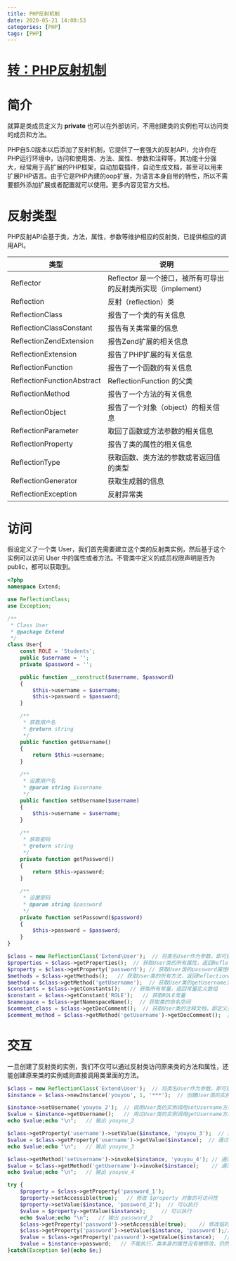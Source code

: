 ```yaml
---
title: PHP反射机制
date: 2020-05-21 14:00:53
categories: [PHP]
tags: [PHP]
---
```


# [转：PHP反射机制](https://www.cnblogs.com/daxiaohaha/p/11542374.html)

# 简介

就算是类成员定义为 **private** 也可以在外部访问，不用创建类的实例也可以访问类的成员和方法。

PHP自5.0版本以后添加了反射机制，它提供了一套强大的反射API，允许你在PHP运行环境中，访问和使用类、方法、属性、参数和注释等，其功能十分强大，经常用于高扩展的PHP框架，自动加载插件，自动生成文档，甚至可以用来扩展PHP语言。由于它是PHP內建的oop扩展，为语言本身自带的特性，所以不需要额外添加扩展或者配置就可以使用。更多内容见官方文档。

# 反射类型

PHP反射API会基于类，方法，属性，参数等维护相应的反射类，已提供相应的调用API。

| 类型                       | 说明                                                         |
| -------------------------- | ------------------------------------------------------------ |
| Reflector                  | Reflector 是一个接口，被所有可导出的反射类所实现（implement） |
| Reflection                 | 反射（reflection）类                                         |
| ReflectionClass            | 报告了一个类的有关信息                                       |
| ReflectionClassConstant    | 报告有关类常量的信息                                         |
| ReflectionZendExtension    | 报告Zend扩展的相关信息                                       |
| ReflectionExtension        | 报告了PHP扩展的有关信息                                      |
| ReflectionFunction         | 报告了一个函数的有关信息                                     |
| ReflectionFunctionAbstract | ReflectionFunction 的父类                                    |
| ReflectionMethod           | 报告了一个方法的有关信息                                     |
| ReflectionObject           | 报告了一个对象（object）的相关信息                           |
| ReflectionParameter        | 取回了函数或方法参数的相关信息                               |
| ReflectionProperty         | 报告了类的属性的相关信息                                     |
| ReflectionType             | 获取函数、类方法的参数或者返回值的类型                       |
| ReflectionGenerator        | 获取生成器的信息                                             |
| ReflectionException        | 反射异常类                                                   |

# 访问

假设定义了一个类 User，我们首先需要建立这个类的反射类实例，然后基于这个实例可以访问 User 中的属性或者方法。不管类中定义的成员权限声明是否为 public，都可以获取到。

```php
<?php 
namespace Extend;

use ReflectionClass;
use Exception;

/**
 * Class User
 * @package Extend
 */
class User{
    const ROLE = 'Students';
    public $username = '';
    private $password = '';

    public function __construct($username, $password)
    {
        $this->username = $username;
        $this->password = $password;
    }

    /**
     * 获取用户名
     * @return string
     */
    public function getUsername()
    {
        return $this->username;
    }

    /**
     * 设置用户名
     * @param string $username
     */
    public function setUsername($username)
    {
        $this->username = $username;
    }

    /**
     * 获取密码
     * @return string
     */
    private function getPassword()
    {
        return $this->password;
    }

    /**
     * 设置密码
     * @param string $password
     */
    private function setPassowrd($password)
    {
        $this->password = $password;
    }
}

$class = new ReflectionClass('Extend\User');  // 将类名User作为参数，即可建立User类的反射类
$properties = $class->getProperties();  // 获取User类的所有属性，返回ReflectionProperty的数组
$property = $class->getProperty('password'); // 获取User类的password属性ReflectionProperty
$methods = $class->getMethods();   // 获取User类的所有方法，返回ReflectionMethod数组
$method = $class->getMethod('getUsername');  // 获取User类的getUsername方法的ReflectionMethod
$constants = $class->getConstants();   // 获取所有常量，返回常量定义数组
$constant = $class->getConstant('ROLE');   // 获取ROLE常量
$namespace = $class->getNamespaceName();  // 获取类的命名空间
$comment_class = $class->getDocComment();  // 获取User类的注释文档，即定义在类之前的注释
$comment_method = $class->getMethod('getUsername')->getDocComment();  // 获取User类中getUsername方法的注释文档
```

# 交互

一旦创建了反射类的实例，我们不仅可以通过反射类访问原来类的方法和属性，还能创建原来类的实例或则直接调用类里面的方法。

```php
$class = new ReflectionClass('Extend\User');  // 将类名User作为参数，即可建立User类的反射类
$instance = $class->newInstance('youyou', 1, '***');  // 创建User类的实例

$instance->setUsername('youyou_2');  // 调用User类的实例调用setUsername方法设置用户名
$value = $instance->getUsername();   // 用过User类的实例调用getUsername方法获取用户名
echo $value;echo "\n";   // 输出 youyou_2

$class->getProperty('username')->setValue($instance, 'youyou_3');  // 通过反射类ReflectionProperty设置指定实例的username属性值
$value = $class->getProperty('username')->getValue($instance);  // 通过反射类ReflectionProperty获取username的属性值
echo $value;echo "\n";   // 输出 youyou_3

$class->getMethod('setUsername')->invoke($instance, 'youyou_4'); // 通过反射类ReflectionMethod调用指定实例的方法，并且传送参数
$value = $class->getMethod('getUsername')->invoke($instance);    // 通过反射类ReflectionMethod调用指定实例的方法
echo $value;echo "\n";   // 输出 youyou_4

try {
    $property = $class->getProperty('password_1');
    $property->setAccessible(true);   // 修改 $property 对象的可访问性
    $property->setValue($instance, 'password_2');  // 可以执行
    $value = $property->getValue($instance);     // 可以执行
    echo $value;echo "\n";   // 输出 password_2
    $class->getProperty('password')->setAccessible(true);    // 修改临时ReflectionProperty对象的可访问性
    $class->getProperty('password')->setValue($instance, 'password');// 不能执行，抛出不能访问异常
    $value = $class->getProperty('password')->getValue($instance);   // 不能执行，抛出不能访问异常
    $value = $instance->password;   // 不能执行，类本身的属性没有被修改，仍然是private
}catch(Exception $e){echo $e;}
```









